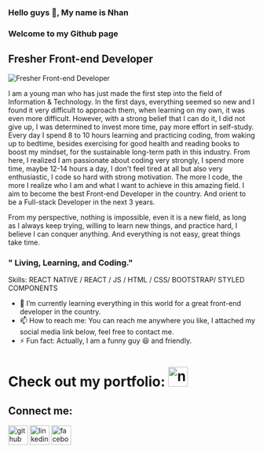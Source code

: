 ### Hello guys 👋, My name is Nhan
### Welcome to my Github page
## Fresher Front-end Developer
![Fresher Front-end Developer](https://ccsw.co.uk/wp-content/uploads/2020/05/Web-Development.jpg)

I am a young man who has just made the first step into the field of Information & Technology. In the first days, everything seemed so new and I found it very difficult to approach them, when learning on my own, it was even more difficult. However, with a strong belief that I can do it, I did not give up, I was determined to invest more time, pay more effort in self-study. Every day I spend 8 to 10 hours learning and practicing coding, from waking up to bedtime, besides exercising for good health and reading books to boost my mindset, for the sustainable long-term path in this industry. From here, I realized I am passionate about coding very strongly, I spend more time, maybe 12-14 hours a day, I don't feel tired at all but also very enthusiastic, I code so hard with strong motivation. The more I code, the more I realize who I am and what I want to achieve in this amazing field. I aim to become the best Front-end Developer in the country. And orient to be a Full-stack Developer in the next 3 years.

From my perspective, nothing is impossible, even it is a new field, as long as I always keep trying, willing to learn new things, and practice hard, I believe I can conquer anything. And everything is not easy, great things take time.

### " Living, Learning, and Coding."

Skills: REACT NATIVE / REACT / JS / HTML / CSS/ BOOTSTRAP/ STYLED COMPONENTS

- 🌱 I’m currently learning everything in this world for a great front-end developer in the country.
- 📫 How to reach me: You can reach me anywhere you like, I attached my social media link below, feel free to contact me. 
- ⚡ Fun fact: Actually, I am a funny guy 😆 and friendly.

# Check out my portfolio: [<img src="https://img.icons8.com/ios-filled/50/ffffff/circled-n.png" alt='nhan' height='40'/>](https://nhantran0110.netlify.app/)

## Connect me:
[<img src="https://img.icons8.com/ios-filled/50/ffffff/github.png" alt='github' height='40'>](https://github.com/https://github.com/Fightlite)  [<img src="https://img.icons8.com/ios-filled/50/ffffff/linkedin.png" alt='linkedin' height='40'>](https://www.linkedin.com/in/https://www.linkedin.com/in/tran-trong-nhan-b4a662132//)  [<img src="https://img.icons8.com/ios-filled/50/ffffff/facebook-new.png" alt='facebook' height='40'>](https://www.facebook.com/https://www.facebook.com/kimkibin09/)
